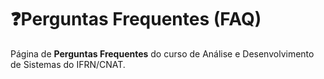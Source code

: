 # ❓Perguntas Frequentes (FAQ)
Página de **Perguntas Frequentes** do curso de Análise e Desenvolvimento de Sistemas do IFRN/CNAT.
